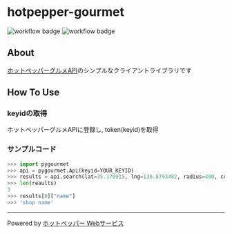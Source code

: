 # hotpepper-gourmet

![workflow badge](https://github.com/paperlefthand/hotpepper-gourmet/actions/workflows/pytest.yml/badge.svg)
![workflow badge](https://github.com/paperlefthand/hotpepper-gourmet/actions/workflows/deploy.yml/badge.svg)

## About

[ホットペッパーグルメAPI](https://webservice.recruit.co.jp/doc/hotpepper/reference.html)のシンプルなクライアントライブラリです

## How To Use

### keyidの取得

ホットペッパーグルメAPIに登録し, token(keyid)を取得

### サンプルコード

``` python
>>> import pygourmet
>>> api = pygourmet.Api(keyid=YOUR_KEYID)
>>> results = api.search(lat=35.170915, lng=136.8793482, radius=400, count=3)
>>> len(reaults)
3
>>> results[0]["name"]
>>> 'shop name'
```

___

Powered by [ホットペッパー Webサービス](http://webservice.recruit.co.jp/)
